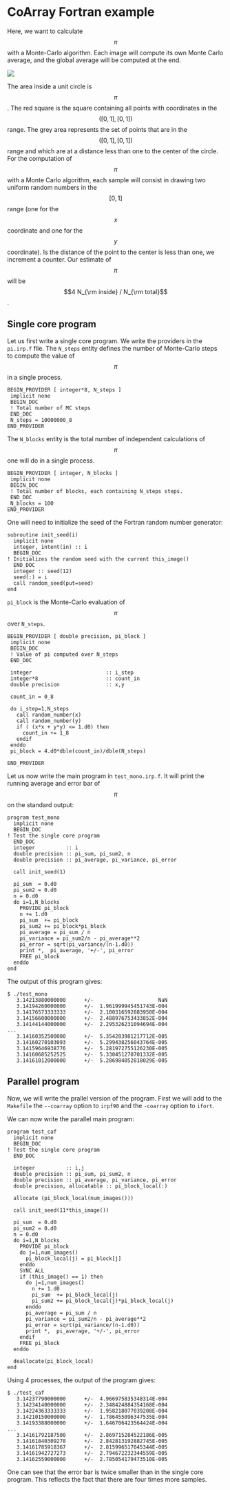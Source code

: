 CoArray Fortran example
=======================

Here, we want to calculate $$\pi$$ with a Monte-Carlo algorithm. Each image will
compute its own Monte Carlo average, and the global average will be computed at
the end.

![](pi.svg)

The area inside a unit circle is $$\pi$$. The red square is the square
containing all points with coordinates in the $$([0,1],[0,1])$$ range. The grey
area represents the set of points that are in the $$([0,1],[0,1])$$ range and
which are at a distance less than one to the center of the circle. For the
computation of $$\pi$$ with a Monte Carlo algorithm, each sample will consist
in drawing two uniform random numbers in the $$[0,1]$$ range (one for the $$x$$
coordinate and one for the $$y$$ coordinate). Is the distance of the point to
the center is less than one, we increment a counter. Our estimate of $$\pi$$
will be $$4 N_{\rm inside} / N_{\rm total}$$.

Single core program
-------------------

Let us first write a single core program. We write the providers in the
``pi.irp.f`` file. The ``N_steps`` entity defines the number of Monte-Carlo
steps to compute the value of $$\pi$$ in a single process.

``` irpf90
BEGIN_PROVIDER [ integer*8, N_steps ]
 implicit none
 BEGIN_DOC
 ! Total number of MC steps 
 END_DOC
 N_steps = 10000000_8
END_PROVIDER
```

The ``N_blocks`` entity is the total number of independent calculations of
$$\pi$$ one will do in a single process.

``` irpf90
BEGIN_PROVIDER [ integer, N_blocks ]
 implicit none
 BEGIN_DOC
 ! Total number of blocks, each containing N_steps steps.
 END_DOC
 N_blocks = 100
END_PROVIDER
```

One will need to initialize the seed of the Fortran random number generator:

``` irpf90
subroutine init_seed(i)
  implicit none
  integer, intent(in) :: i
  BEGIN_DOC
! Initializes the random seed with the current this_image()
  END_DOC
  integer :: seed(12)
  seed(:) = i
  call random_seed(put=seed)
end
```

``pi_block`` is the Monte-Carlo evaluation of $$\pi$$ over ``N_steps``.

```
BEGIN_PROVIDER [ double precision, pi_block ]
 implicit none
 BEGIN_DOC
 ! Value of pi computed over N_steps
 END_DOC

 integer                        :: i_step
 integer*8                      :: count_in
 double precision               :: x,y

 count_in = 0_8

 do i_step=1,N_steps
   call random_number(x)
   call random_number(y)
   if ( (x*x + y*y) <= 1.d0) then
     count_in += 1_8
   endif
 enddo
 pi_block = 4.d0*dble(count_in)/dble(N_steps)

END_PROVIDER
```


Let us now write the main program in ``test_mono.irp.f``. It will print the
running average and error bar of $$\pi$$ on the standard output:

``` irpf90
program test_mono
  implicit none
  BEGIN_DOC
! Test the single core program
  END_DOC
  integer          :: i
  double precision :: pi_sum, pi_sum2, n
  double precision :: pi_average, pi_variance, pi_error

  call init_seed(1)

  pi_sum  = 0.d0
  pi_sum2 = 0.d0
  n = 0.d0
  do i=1,N_blocks
    PROVIDE pi_block
    n += 1.d0
    pi_sum  += pi_block
    pi_sum2 += pi_block*pi_block
    pi_average = pi_sum / n
    pi_variance = pi_sum2/n - pi_average**2
    pi_error = sqrt(pi_variance/(n-1.d0))
    print *,  pi_average, '+/-', pi_error
    FREE pi_block
  enddo
end
```

The output of this program gives:

``` 
$ ./test_mono
   3.14213880000000      +/-                     NaN
   3.14194260000000      +/-  1.961999945451743E-004
   3.14176573333333      +/-  2.100316592883950E-004
   3.14156600000000      +/-  2.488976753433852E-004
   3.14144144000000      +/-  2.295326231094694E-004
...
   3.14160352500000      +/-  5.354283981217712E-005
   3.14160270103093      +/-  5.299438256043764E-005
   3.14159646938776      +/-  5.281972755126230E-005
   3.14160685252525      +/-  5.330451270701332E-005
   3.14161012000000      +/-  5.286984052818029E-005
```

Parallel program
-----------------

Now, we will write the prallel version of the program. First we will add to the
``Makefile`` the ``--coarray`` option to ``irpf90`` and the ``-coarray`` option
to ``ifort``.

We can now write the parallel main program:

``` irpf90
program test_caf
  implicit none
  BEGIN_DOC
! Test the single core program
  END_DOC

  integer          :: i,j
  double precision :: pi_sum, pi_sum2, n
  double precision :: pi_average, pi_variance, pi_error
  double precision, allocatable :: pi_block_local(:)

  allocate (pi_block_local(num_images()))

  call init_seed(11*this_image())

  pi_sum  = 0.d0
  pi_sum2 = 0.d0
  n = 0.d0
  do i=1,N_blocks
    PROVIDE pi_block
    do j=1,num_images()
      pi_block_local(j) = pi_block[j]
    enddo
    SYNC ALL
    if (this_image() == 1) then
      do j=1,num_images()
        n += 1.d0
        pi_sum  += pi_block_local(j)
        pi_sum2 += pi_block_local(j)*pi_block_local(j)
      enddo
      pi_average = pi_sum / n
      pi_variance = pi_sum2/n - pi_average**2
      pi_error = sqrt(pi_variance/(n-1.d0))
      print *,  pi_average, '+/-', pi_error
    endif
    FREE pi_block
  enddo

  deallocate(pi_block_local)
end
```

Using 4 processes, the output of the program gives:
```
$ ./test_caf
   3.14237790000000      +/-  4.966975835348314E-004
   3.14234140000000      +/-  2.348424884354168E-004
   3.14224363333333      +/-  1.958218077039208E-004
   3.14210150000000      +/-  1.786455096347535E-004
   3.14193388000000      +/-  1.646706423564424E-004
...
   3.14161792187500      +/-  2.869715284522186E-005
   3.14161840309278      +/-  2.842813192882745E-005
   3.14161785918367      +/-  2.815996517045344E-005
   3.14161942727273      +/-  2.794672232344559E-005
   3.14162559000000      +/-  2.785054179473510E-005
```

One can see that the error bar is twice smaller than in the single core program.
This reflects the fact that there are four times more samples.

